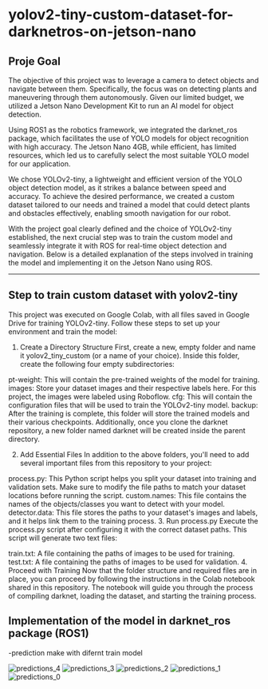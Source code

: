 # yolov2-tiny-custom-dataset-for-darknetros-on-jetson-nano

## Proje Goal

The objective of this project was to leverage a camera to detect objects and navigate between them. Specifically, the focus was on detecting plants and maneuvering through them autonomously. Given our limited budget, we utilized a Jetson Nano Development Kit to run an AI model for object detection.

Using ROS1 as the robotics framework, we integrated the darknet_ros package, which facilitates the use of YOLO models for object recognition with high accuracy. The Jetson Nano 4GB, while efficient, has limited resources, which led us to carefully select the most suitable YOLO model for our application.

We chose YOLOv2-tiny, a lightweight and efficient version of the YOLO object detection model, as it strikes a balance between speed and accuracy. To achieve the desired performance, we created a custom dataset tailored to our needs and trained a model that could detect plants and obstacles effectively, enabling smooth navigation for our robot.

With the project goal clearly defined and the choice of YOLOv2-tiny established, the next crucial step was to train the custom model and seamlessly integrate it with ROS for real-time object detection and navigation. Below is a detailed explanation of the steps involved in training the model and implementing it on the Jetson Nano using ROS.

*************************************************************************************************
## Step to train custom dataset with yolov2-tiny

This project was executed on Google Colab, with all files saved in Google Drive for training YOLOv2-tiny. Follow these steps to set up your environment and train the model:

1. Create a Directory Structure
First, create a new, empty folder and name it yolov2_tiny_custom (or a name of your choice). Inside this folder, create the following four empty subdirectories:

pt-weight: This will contain the pre-trained weights of the model for training.
images: Store your dataset images and their respective labels here. For this project, the images were labeled using Roboflow.
cfg: This will contain the configuration files that will be used to train the YOLOv2-tiny model.
backup: After the training is complete, this folder will store the trained models and their various checkpoints.
Additionally, once you clone the darknet repository, a new folder named darknet will be created inside the parent directory.

2. Add Essential Files
In addition to the above folders, you'll need to add several important files from this repository to your project:

process.py: This Python script helps you split your dataset into training and validation sets. Make sure to modify the file paths to match your dataset locations before running the script.
custom.names: This file contains the names of the objects/classes you want to detect with your model.
detector.data: This file stores the paths to your dataset's images and labels, and it helps link them to the training process.
3. Run process.py
Execute the process.py script after configuring it with the correct dataset paths. This script will generate two text files:

train.txt: A file containing the paths of images to be used for training.
test.txt: A file containing the paths of images to be used for validation.
4. Proceed with Training
Now that the folder structure and required files are in place, you can proceed by following the instructions in the Colab notebook shared in this repository. The notebook will guide you through the process of compiling darknet, loading the dataset, and starting the training process.


## Implementation of the model in darknet_ros package (ROS1)
 -prediction make with difernt train model
 
![predictions_4](https://github.com/user-attachments/assets/c390dfa5-8399-4fd7-bf4b-ba8fb610dfd2)
![predictions_3](https://github.com/user-attachments/assets/91d9623d-ee4c-4ce1-b80a-26a20380871a)
![predictions_2](https://github.com/user-attachments/assets/6d9e36ad-b28d-41cb-b5ba-ac78b1f80e48)
![predictions_1](https://github.com/user-attachments/assets/62306df2-1b55-4e93-8225-777c0317e754)
![predictions_0](https://github.com/user-attachments/assets/73242d7e-e686-4be2-a091-cafed466318e)
